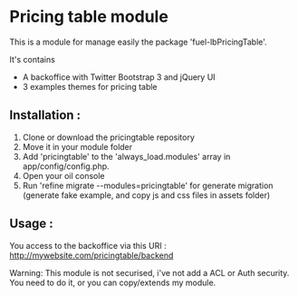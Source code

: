 # Pricing table module

This is a module for manage easily the package 'fuel-lbPricingTable'.

It's contains 
- A backoffice with Twitter Bootstrap 3 and jQuery UI
- 3 examples themes for pricing table

## Installation :

1. Clone or download the pricingtable repository
2. Move it in your module folder
3. Add 'pricingtable' to the 'always_load.modules' array in app/config/config.php.
4. Open your oil console
5. Run 'refine migrate --modules=pricingtable' for generate migration (generate fake example, and copy js and css files in assets folder)


## Usage :

You access to the backoffice via this URI : http://mywebsite.com/pricingtable/backend

Warning: This module is not securised, i've not add a ACL or Auth security. 
You need to do it, or you can copy/extends my module.
